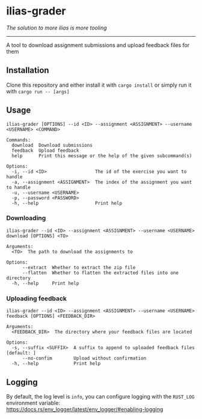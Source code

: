 # ilias-grader
*The solution to more ilias is more tooling*

---
A tool to download assignment submissions and upload feedback files for them

## Installation
Clone this repository and either install it with `cargo install` or simply run it with `cargo run -- [args]`

## Usage

```
ilias-grader [OPTIONS] --id <ID> --assignment <ASSIGNMENT> --username <USERNAME> <COMMAND>

Commands:
  download  Download submissions
  feedback  Upload feedback
  help      Print this message or the help of the given subcommand(s)

Options:
  -i, --id <ID>                  The id of the exercise you want to handle
  -a, --assignment <ASSIGNMENT>  The index of the assignment you want to handle
  -u, --username <USERNAME>
  -p, --password <PASSWORD>
  -h, --help                     Print help
```

### Downloading
```
ilias-grader --id <ID> --assignment <ASSIGNMENT> --username <USERNAME> download [OPTIONS] <TO>

Arguments:
  <TO>  The path to download the assignments to

Options:
      --extract  Whether to extract the zip file
      --flatten  Whether to flatten the extracted files into one directory
  -h, --help     Print help
```

### Uploading feedback
```
ilias-grader --id <ID> --assignment <ASSIGNMENT> --username <USERNAME> feedback [OPTIONS] <FEEDBACK_DIR>

Arguments:
  <FEEDBACK_DIR>  The directory where your feedback files are located

Options:
  -s, --suffix <SUFFIX>  A suffix to append to uploaded feedback files [default: ]
      --no-confim        Upload without confirmation
  -h, --help             Print help
```

## Logging
By default, the log level is `info`, you can configure logging with the `RUST_LOG` environment variable: https://docs.rs/env_logger/latest/env_logger/#enabling-logging
